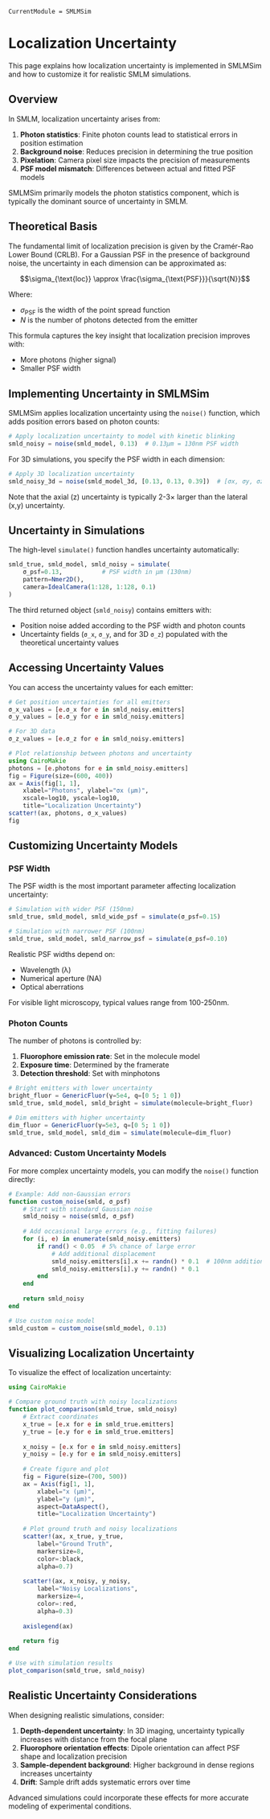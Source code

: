 ```@meta
CurrentModule = SMLMSim
```

# Localization Uncertainty

This page explains how localization uncertainty is implemented in SMLMSim and how to customize it for realistic SMLM simulations.

## Overview

In SMLM, localization uncertainty arises from:

1. **Photon statistics**: Finite photon counts lead to statistical errors in position estimation
2. **Background noise**: Reduces precision in determining the true position
3. **Pixelation**: Camera pixel size impacts the precision of measurements
4. **PSF model mismatch**: Differences between actual and fitted PSF models

SMLMSim primarily models the photon statistics component, which is typically the dominant source of uncertainty in SMLM.

## Theoretical Basis

The fundamental limit of localization precision is given by the Cramér-Rao Lower Bound (CRLB). For a Gaussian PSF in the presence of background noise, the uncertainty in each dimension can be approximated as:

$$\sigma_{\text{loc}} \approx \frac{\sigma_{\text{PSF}}}{\sqrt{N}}$$

Where:
- $\sigma_{\text{PSF}}$ is the width of the point spread function
- $N$ is the number of photons detected from the emitter

This formula captures the key insight that localization precision improves with:
- More photons (higher signal)
- Smaller PSF width

## Implementing Uncertainty in SMLMSim

SMLMSim applies localization uncertainty using the `noise()` function, which adds position errors based on photon counts:

```julia
# Apply localization uncertainty to model with kinetic blinking
smld_noisy = noise(smld_model, 0.13)  # 0.13μm = 130nm PSF width
```

For 3D simulations, you specify the PSF width in each dimension:

```julia
# Apply 3D localization uncertainty
smld_noisy_3d = noise(smld_model_3d, [0.13, 0.13, 0.39])  # [σx, σy, σz] in μm
```

Note that the axial (z) uncertainty is typically 2-3× larger than the lateral (x,y) uncertainty.

## Uncertainty in Simulations

The high-level `simulate()` function handles uncertainty automatically:

```julia
smld_true, smld_model, smld_noisy = simulate(
    σ_psf=0.13,           # PSF width in μm (130nm)
    pattern=Nmer2D(),
    camera=IdealCamera(1:128, 1:128, 0.1)
)
```

The third returned object (`smld_noisy`) contains emitters with:
- Position noise added according to the PSF width and photon counts
- Uncertainty fields (`σ_x`, `σ_y`, and for 3D `σ_z`) populated with the theoretical uncertainty values

## Accessing Uncertainty Values

You can access the uncertainty values for each emitter:

```julia
# Get position uncertainties for all emitters
σ_x_values = [e.σ_x for e in smld_noisy.emitters]
σ_y_values = [e.σ_y for e in smld_noisy.emitters]

# For 3D data
σ_z_values = [e.σ_z for e in smld_noisy.emitters]

# Plot relationship between photons and uncertainty
using CairoMakie
photons = [e.photons for e in smld_noisy.emitters]
fig = Figure(size=(600, 400))
ax = Axis(fig[1, 1], 
    xlabel="Photons", ylabel="σx (μm)",
    xscale=log10, yscale=log10,
    title="Localization Uncertainty")
scatter!(ax, photons, σ_x_values)
fig
```

## Customizing Uncertainty Models

### PSF Width

The PSF width is the most important parameter affecting localization uncertainty:

```julia
# Simulation with wider PSF (150nm)
smld_true, smld_model, smld_wide_psf = simulate(σ_psf=0.15)

# Simulation with narrower PSF (100nm)
smld_true, smld_model, smld_narrow_psf = simulate(σ_psf=0.10)
```

Realistic PSF widths depend on:
- Wavelength (λ)
- Numerical aperture (NA)
- Optical aberrations

For visible light microscopy, typical values range from 100-250nm.

### Photon Counts

The number of photons is controlled by:

1. **Fluorophore emission rate**: Set in the molecule model
2. **Exposure time**: Determined by the framerate
3. **Detection threshold**: Set with minphotons

```julia
# Bright emitters with lower uncertainty
bright_fluor = GenericFluor(γ=5e4, q=[0 5; 1 0])
smld_true, smld_model, smld_bright = simulate(molecule=bright_fluor)

# Dim emitters with higher uncertainty
dim_fluor = GenericFluor(γ=5e3, q=[0 5; 1 0])
smld_true, smld_model, smld_dim = simulate(molecule=dim_fluor)
```

### Advanced: Custom Uncertainty Models

For more complex uncertainty models, you can modify the `noise()` function directly:

```julia
# Example: Add non-Gaussian errors
function custom_noise(smld, σ_psf)
    # Start with standard Gaussian noise
    smld_noisy = noise(smld, σ_psf)
    
    # Add occasional large errors (e.g., fitting failures)
    for (i, e) in enumerate(smld_noisy.emitters)
        if rand() < 0.05  # 5% chance of large error
            # Add additional displacement
            smld_noisy.emitters[i].x += randn() * 0.1  # 100nm additional error
            smld_noisy.emitters[i].y += randn() * 0.1
        end
    end
    
    return smld_noisy
end

# Use custom noise model
smld_custom = custom_noise(smld_model, 0.13)
```

## Visualizing Localization Uncertainty

To visualize the effect of localization uncertainty:

```julia
using CairoMakie

# Compare ground truth with noisy localizations
function plot_comparison(smld_true, smld_noisy)
    # Extract coordinates
    x_true = [e.x for e in smld_true.emitters]
    y_true = [e.y for e in smld_true.emitters]
    
    x_noisy = [e.x for e in smld_noisy.emitters]
    y_noisy = [e.y for e in smld_noisy.emitters]
    
    # Create figure and plot
    fig = Figure(size=(700, 500))
    ax = Axis(fig[1, 1], 
        xlabel="x (μm)", 
        ylabel="y (μm)", 
        aspect=DataAspect(),
        title="Localization Uncertainty")
    
    # Plot ground truth and noisy localizations
    scatter!(ax, x_true, y_true, 
        label="Ground Truth", 
        markersize=8, 
        color=:black, 
        alpha=0.7)
    
    scatter!(ax, x_noisy, y_noisy, 
        label="Noisy Localizations", 
        markersize=4, 
        color=:red, 
        alpha=0.3)
    
    axislegend(ax)
    
    return fig
end

# Use with simulation results
plot_comparison(smld_true, smld_noisy)
```

## Realistic Uncertainty Considerations

When designing realistic simulations, consider:

1. **Depth-dependent uncertainty**: In 3D imaging, uncertainty typically increases with distance from the focal plane
2. **Fluorophore orientation effects**: Dipole orientation can affect PSF shape and localization precision
3. **Sample-dependent background**: Higher background in dense regions increases uncertainty
4. **Drift**: Sample drift adds systematic errors over time

Advanced simulations could incorporate these effects for more accurate modeling of experimental conditions.